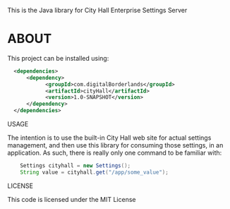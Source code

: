 This is the Java library for City Hall Enterprise Settings Server

# ABOUT

This project can be installed using:

```XML
  <dependencies>
      <dependency>
            <groupId>com.digitalBorderlands</groupId>
            <artifactId>cityHall</artifactId>
            <version>1.0-SNAPSHOT</version>
      </dependency>
  </dependencies>

```

USAGE

The intention is to use the built-in City Hall web site for actual settings management, and then use this library for consuming those settings, in an application. As such, there is really only one command to be familiar with:

```Java
	Settings cityhall = new Settings();
	String value = cityhall.get("/app/some_value");
```

LICENSE

This code is licensed under the MIT License
